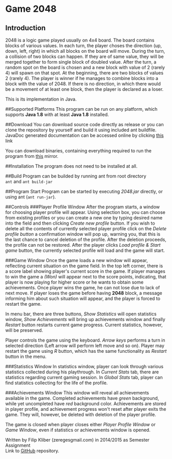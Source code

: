 # Game 2048
## Introduction
2048 is a logic game played usually on 4x4 board. The board contains
blocks of various values. In each turn, the player choses the direction
(up, down, left, right) in which all blocks on the board will move.
During the turn, a collision of two blocks can happen. If they are
of same value, they will be merged together to form single block
of doubled value. After the turn, a random spot on the board is chosen
and a new block with value of 2 (rarely 4) will spawn on that spot.
At the beginning, there are two blocks of values 2 (rarely 4).
The player is winner if he manages to combine blocks into a block with the
value of 2048. If there is no direction, in which there would be a movement
of at least one block, then the player is declared as a loser.

This is its implementation in Java.

##Supported Platforms
This program can be run on any platform, which supports **Java 1.8** with
at least **Java 1.8** installed.

##Download
You can download source code directly as release or you can clone
the repository by yourself and build it using included ant buildfile.
JavaDoc generated documentation can be accessed online by clicking
[this](http://www.zereges.cz/2048Java/doc/) link 

You can download binaries, containing everything required to run the program
from [this](http://www.zereges.cz/2048Java/2048.zip) mirror.

##Installation
The program does not need to be installed at all.

##Build
Program can be builded by running ant from root directory  
`ant` and `ant build-jar`

##Program Start
Program can be started by executing *2048.jar* directly, or using ant
(`ant run-jar`).

##Controls
###Player Profile Window
After the program starts, a window for choosing player profile will appear.
Using selection box, you can choose from existing profiles or you can create a
new one by typing desired name into the field and then clicking
*Create new profile* button. If you wish to delete all the contents of currently
selected player profile click on the *Delete profile button* a confirmation
window will pop up, warning you, that this is the last chance to cancel deletion
of the profile. After the deletion proceeds, the profile can not be restored.
After the player clicks *Load profile & Start game* button, the currently
selected profile will load and the game will start.

###Game Window
Once the game loads a new window will appear, reflecting current situation on
the game field. In the top left corner, there is a score label showing player's
current score in the game. If player manages to win the game a *(Won)* will
appear next to the score points, indicating, that player is now playing for
higher score or he wants to obtain some achievements. Once player wins the game,
he can not lose due to lack of next move. If player loses the game before having
**2048** block, a message informing him about such situation will appear, and
the player is forced to restart the game.

In menu bar, there are three buttons, *Show Statistics* will open statistics
window, *Show Achievements* will bring up achievements window and finally
*Restart* button restarts current game progress. Current statistics, however,
will be preserved.

Player controls the game using the keyboard. *Arrow keys* performs a turn in
selected direction (Left arrow will perform left move and so on). Player may
restart the game using *R* button, which has the same functionality as *Restart*
button in the menu.

###Statistics Window
In statistics window, player can look through various statistics collected
during his playthrough. In *Current Stats* tab, there are statistics regarding
current gaming session. In *Global Stats* tab, player can find statistics
collecting for the life of the profile.

###Achievements Window
This window will reveal all achievements available in the game. Completed
achievements have *green* background, while yet uncompleted have *red*
background color. Achievements are stored in player profile, and achievement
progress won't reset after player exits the game. They will, however, be deleted
with deletion of the player profile.

The game is closed when player closes either *Player Profile Window* or
*Game Window*, even if statistics or achievements window is opened.


Written by Filip Kliber (zereges<at>gmail.com) in 2014/2015 as Semester Assignment  
Link to [GitHub](https://github.com/Zereges/2048Java) repository.
